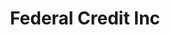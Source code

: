 ---
title: Federal Credit Inc
slug: federal-credit-inc
updated-on: '2024-05-30T13:44:31.749Z'
created-on: '2024-05-30T13:41:46.671Z'
published-on: '2024-05-30T13:54:32.469Z'
f_city-state-2:
- cms/city/oneonta-al.md
- cms/city/scottsboro-al.md
- cms/city/stevenson-al.md
- cms/city/winfield-al.md
f_locations:
- cms/payday-loan/federal-credit-inc-17971.md
- cms/payday-loan/federal-credit-inc-17972.md
- cms/payday-loan/federal-credit-inc-17973.md
- cms/payday-loan/federal-credit-inc-17974.md
f_states:
- cms/state/alabama.md
layout: '[company].html'
tags: company
---